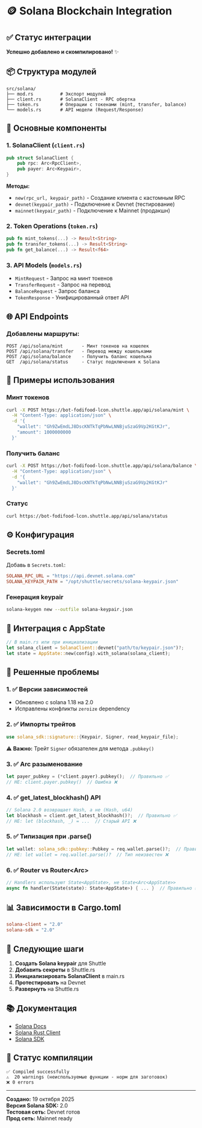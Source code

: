 # 🪙 Solana Blockchain Integration

## ✅ Статус интеграции
**Успешно добавлено и скомпилировано!** ✨

## 📦 Структура модулей

```
src/solana/
├── mod.rs          # Экспорт модулей
├── client.rs       # SolanaClient - RPC обертка
├── token.rs        # Операции с токенами (mint, transfer, balance)
└── models.rs       # API модели (Request/Response)
```

## 🔧 Основные компоненты

### 1. SolanaClient (`client.rs`)
```rust
pub struct SolanaClient {
    pub rpc: Arc<RpcClient>,
    pub payer: Arc<Keypair>,
}
```

**Методы:**
- `new(rpc_url, keypair_path)` - Создание клиента с кастомным RPC
- `devnet(keypair_path)` - Подключение к Devnet (тестирование)
- `mainnet(keypair_path)` - Подключение к Mainnet (продакшн)

### 2. Token Operations (`token.rs`)
```rust
pub fn mint_tokens(...) -> Result<String>
pub fn transfer_tokens(...) -> Result<String>
pub fn get_balance(...) -> Result<f64>
```

### 3. API Models (`models.rs`)
- `MintRequest` - Запрос на минт токенов
- `TransferRequest` - Запрос на перевод
- `BalanceRequest` - Запрос баланса
- `TokenResponse` - Унифицированный ответ API

## 🌐 API Endpoints

### Добавлены маршруты:
```
POST /api/solana/mint       - Минт токенов на кошелек
POST /api/solana/transfer   - Перевод между кошельками
POST /api/solana/balance    - Получить баланс кошелька
GET  /api/solana/status     - Статус подключения к Solana
```

## 📝 Примеры использования

### Минт токенов
```bash
curl -X POST https://bot-fodifood-lcon.shuttle.app/api/solana/mint \
  -H "Content-Type: application/json" \
  -d '{
    "wallet": "Gh9ZwEmdLJ8DscKNTkTqPbNwLNNBjuSzaG9Vp2KGtKJr",
    "amount": 1000000000
  }'
```

### Получить баланс
```bash
curl -X POST https://bot-fodifood-lcon.shuttle.app/api/solana/balance \
  -H "Content-Type: application/json" \
  -d '{
    "wallet": "Gh9ZwEmdLJ8DscKNTkTqPbNwLNNBjuSzaG9Vp2KGtKJr"
  }'
```

### Статус
```bash
curl https://bot-fodifood-lcon.shuttle.app/api/solana/status
```

## ⚙️ Конфигурация

### Secrets.toml
Добавь в `Secrets.toml`:
```toml
SOLANA_RPC_URL = "https://api.devnet.solana.com"
SOLANA_KEYPAIR_PATH = "/opt/shuttle/secrets/solana-keypair.json"
```

### Генерация keypair
```bash
solana-keygen new --outfile solana-keypair.json
```

## 🔄 Интеграция с AppState

```rust
// В main.rs или при инициализации
let solana_client = SolanaClient::devnet("path/to/keypair.json")?;
let state = AppState::new(config).with_solana(solana_client);
```

## 🐛 Решенные проблемы

### 1. ✅ Версии зависимостей
- Обновлено с solana 1.18 на 2.0
- Исправлены конфликты `zeroize` dependency

### 2. ✅ Импорты трейтов
```rust
use solana_sdk::signature::{Keypair, Signer, read_keypair_file};
```
⚠️ **Важно:** Трейт `Signer` обязателен для метода `.pubkey()`

### 3. ✅ Arc<Keypair> разыменование
```rust
let payer_pubkey = (*client.payer).pubkey();  // Правильно ✅
// НЕ: client.payer.pubkey()  // Ошибка ❌
```

### 4. ✅ get_latest_blockhash() API
```rust
// Solana 2.0 возвращает Hash, а не (Hash, u64)
let blockhash = client.get_latest_blockhash()?;  // Правильно ✅
// НЕ: let (blockhash, _) = ...  // Старый API ❌
```

### 5. ✅ Типизация при .parse()
```rust
let wallet: solana_sdk::pubkey::Pubkey = req.wallet.parse()?;  // Правильно ✅
// НЕ: let wallet = req.wallet.parse()?  // Тип неизвестен ❌
```

### 6. ✅ Router<AppState> vs Router<Arc<AppState>>
```rust
// Handlers используют State<AppState>, не State<Arc<AppState>>
async fn handler(State(state): State<AppState>) { ... }  // Правильно ✅
```

## 📊 Зависимости в Cargo.toml
```toml
solana-client = "2.0"
solana-sdk = "2.0"
```

## 🚀 Следующие шаги

1. **Создать Solana keypair** для Shuttle
2. **Добавить секреты** в Shuttle.rs
3. **Инициализировать SolanaClient** в main.rs
4. **Протестировать** на Devnet
5. **Развернуть** на Shuttle.rs

## 📚 Документация
- [Solana Docs](https://docs.solana.com/)
- [Solana Rust Client](https://docs.rs/solana-client)
- [Solana SDK](https://docs.rs/solana-sdk)

## 🎯 Статус компиляции
```
✅ Compiled successfully
⚠️  20 warnings (неиспользуемые функции - норм для заготовок)
❌ 0 errors
```

---

**Создано:** 19 октября 2025  
**Версия Solana SDK:** 2.0  
**Тестовая сеть:** Devnet готов  
**Прод сеть:** Mainnet ready
